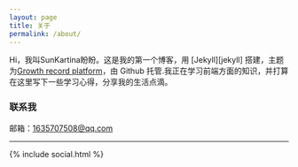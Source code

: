 ```yaml
---
layout: page
title: 关于
permalink: /about/
---
```

Hi，我叫SunKartina盼盼。这是我的第一个博客，用 [Jekyll][jekyll] 搭建，主题为[Growth record platform](sunsipan)，由 Github 托管.我正在学习前端方面的知识，并打算在这里写下一些学习心得，分享我的生活点滴。


### 联系我

邮箱：1635707508@qq.com

---

{% include social.html %}

[weibo]: http://weibo.com
[sunsipan]: https://github.com/sunsipan
